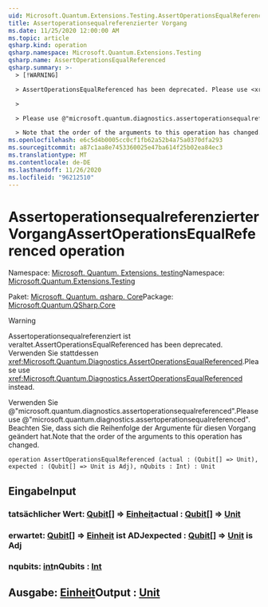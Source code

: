 ```yaml
---
uid: Microsoft.Quantum.Extensions.Testing.AssertOperationsEqualReferenced
title: Assertoperationsequalreferenzierter Vorgang
ms.date: 11/25/2020 12:00:00 AM
ms.topic: article
qsharp.kind: operation
qsharp.namespace: Microsoft.Quantum.Extensions.Testing
qsharp.name: AssertOperationsEqualReferenced
qsharp.summary: >-
  > [!WARNING]

  > AssertOperationsEqualReferenced has been deprecated. Please use <xref:Microsoft.Quantum.Diagnostics.AssertOperationsEqualReferenced> instead.

  >

  > Please use @"microsoft.quantum.diagnostics.assertoperationsequalreferenced".

  > Note that the order of the arguments to this operation has changed.
ms.openlocfilehash: e6c5d4b0005cc0cf1fb62a52b4a75a0370dfa293
ms.sourcegitcommit: a87c1aa8e7453360025e47ba614f25b02ea84ec3
ms.translationtype: MT
ms.contentlocale: de-DE
ms.lasthandoff: 11/26/2020
ms.locfileid: "96212510"
---
```

# <a name="assertoperationsequalreferenced-operation"></a><span data-ttu-id="3da54-102">Assertoperationsequalreferenzierter Vorgang</span><span class="sxs-lookup"><span data-stu-id="3da54-102">AssertOperationsEqualReferenced operation</span></span>

<span data-ttu-id="3da54-103">Namespace: [Microsoft. Quantum. Extensions. testing](xref:Microsoft.Quantum.Extensions.Testing)</span><span class="sxs-lookup"><span data-stu-id="3da54-103">Namespace: [Microsoft.Quantum.Extensions.Testing](xref:Microsoft.Quantum.Extensions.Testing)</span></span>

<span data-ttu-id="3da54-104">Paket: [Microsoft. Quantum. qsharp. Core](https://nuget.org/packages/Microsoft.Quantum.QSharp.Core)</span><span class="sxs-lookup"><span data-stu-id="3da54-104">Package: [Microsoft.Quantum.QSharp.Core](https://nuget.org/packages/Microsoft.Quantum.QSharp.Core)</span></span>


> [!WARNING]
> <span data-ttu-id="3da54-105">Assertoperationsequalreferenziert ist veraltet.</span><span class="sxs-lookup"><span data-stu-id="3da54-105">AssertOperationsEqualReferenced has been deprecated.</span></span> <span data-ttu-id="3da54-106">Verwenden Sie stattdessen <xref:Microsoft.Quantum.Diagnostics.AssertOperationsEqualReferenced>.</span><span class="sxs-lookup"><span data-stu-id="3da54-106">Please use <xref:Microsoft.Quantum.Diagnostics.AssertOperationsEqualReferenced> instead.</span></span>
>
> <span data-ttu-id="3da54-107">Verwenden Sie @"microsoft.quantum.diagnostics.assertoperationsequalreferenced".</span><span class="sxs-lookup"><span data-stu-id="3da54-107">Please use @"microsoft.quantum.diagnostics.assertoperationsequalreferenced".</span></span>
> <span data-ttu-id="3da54-108">Beachten Sie, dass sich die Reihenfolge der Argumente für diesen Vorgang geändert hat.</span><span class="sxs-lookup"><span data-stu-id="3da54-108">Note that the order of the arguments to this operation has changed.</span></span>



```qsharp
operation AssertOperationsEqualReferenced (actual : (Qubit[] => Unit), expected : (Qubit[] => Unit is Adj), nQubits : Int) : Unit
```


## <a name="input"></a><span data-ttu-id="3da54-109">Eingabe</span><span class="sxs-lookup"><span data-stu-id="3da54-109">Input</span></span>

### <a name="actual--qubit--unit"></a><span data-ttu-id="3da54-110">tatsächlicher Wert: [Qubit](xref:microsoft.quantum.lang-ref.qubit)[] => [Einheit](xref:microsoft.quantum.lang-ref.unit)</span><span class="sxs-lookup"><span data-stu-id="3da54-110">actual : [Qubit](xref:microsoft.quantum.lang-ref.qubit)[] => [Unit](xref:microsoft.quantum.lang-ref.unit)</span></span> 




### <a name="expected--qubit--unit--is-adj"></a><span data-ttu-id="3da54-111">erwartet: [Qubit](xref:microsoft.quantum.lang-ref.qubit)[] => [Einheit](xref:microsoft.quantum.lang-ref.unit)  ist ADJ</span><span class="sxs-lookup"><span data-stu-id="3da54-111">expected : [Qubit](xref:microsoft.quantum.lang-ref.qubit)[] => [Unit](xref:microsoft.quantum.lang-ref.unit)  is Adj</span></span>




### <a name="nqubits--int"></a><span data-ttu-id="3da54-112">nqubits: [int](xref:microsoft.quantum.lang-ref.int)</span><span class="sxs-lookup"><span data-stu-id="3da54-112">nQubits : [Int](xref:microsoft.quantum.lang-ref.int)</span></span>





## <a name="output--unit"></a><span data-ttu-id="3da54-113">Ausgabe: [Einheit](xref:microsoft.quantum.lang-ref.unit)</span><span class="sxs-lookup"><span data-stu-id="3da54-113">Output : [Unit](xref:microsoft.quantum.lang-ref.unit)</span></span>

